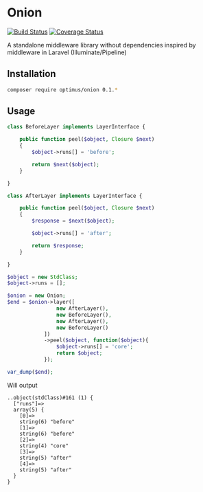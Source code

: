 # Onion

[![Build Status](https://travis-ci.org/esbenp/onion.svg)](https://travis-ci.org/esbenp/onion) [![Coverage Status](https://coveralls.io/repos/esbenp/onion/badge.svg?branch=master)](https://coveralls.io/r/esbenp/onion?branch=master)

A standalone middleware library without dependencies inspired by middleware in Laravel (Illuminate/Pipeline)

## Installation

```bash
composer require optimus/onion 0.1.*
```

## Usage

```php
class BeforeLayer implements LayerInterface {

    public function peel($object, Closure $next)
    {
        $object->runs[] = 'before';

        return $next($object);
    }

}

class AfterLayer implements LayerInterface {

    public function peel($object, Closure $next)
    {
        $response = $next($object);

        $object->runs[] = 'after';

        return $response;
    }

}

$object = new StdClass;
$object->runs = [];

$onion = new Onion;
$end = $onion->layer([
                new AfterLayer(),
                new BeforeLayer(),
                new AfterLayer(),
                new BeforeLayer()
            ])
            ->peel($object, function($object){
                $object->runs[] = 'core';
                return $object;
            });

var_dump($end);
```

Will output

```
..object(stdClass)#161 (1) {
  ["runs"]=>
  array(5) {
    [0]=>
    string(6) "before"
    [1]=>
    string(6) "before"
    [2]=>
    string(4) "core"
    [3]=>
    string(5) "after"
    [4]=>
    string(5) "after"
  }
}
```
